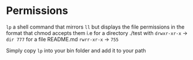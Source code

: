 # Permissions

`lp` a shell command that mirrors `ll` but displays the file permissions in the format
that chmod accepts them
i.e 
for a directory ./test with
`drwxr-xr-x` -> `dir 777`
for a file README.md
`rwrr-xr-x` -> `755`

Simply copy `lp` into your bin folder and add it to your path